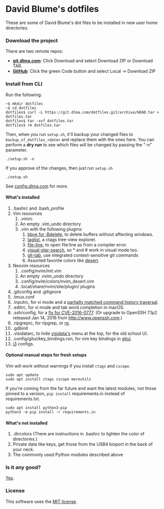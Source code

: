 # David Blume's dotfiles

These are some of David Blume's dot files to be installed in new user
home directories.

### Download the project

There are two remote repos:

- **[git.dlma.com](https://git.dlma.com/dotfiles.git)**: Click Download and
  select Download ZIP or Download TAR.
- **[GitHub](https://github.com/dblume/dotfiles)**: Click the green Code button
  and select Local -> Download ZIP

### Install from CLI

Run the following:

    ~$ mkdir dotfiles
    ~$ cd dotfiles
    dotfiles$ curl -L https://git.dlma.com/dotfiles.git/archive/HEAD.tar > dotfiles.tar
    dotfiles$ tar -xvf dotfiles.tar
    dotfiles$ rm dotfiles.tar

Then, when you run `setup.sh`, it'll backup your changed files to `backup_of_dotfiles_<date>`
and replace them with the ones here. You can perform a **dry run** to see which files will
be changed by passing the "-n" parameter.

    ./setup.sh -n

If you approve of the changes, then just run `setup.sh`

    ./setup.sh

See [config.dlma.com](http://config.dlma.com) for more.

#### What's installed

1. .bashrc and .bash\_profile
2. Vim resources
    1. .vimrc
    2. An empty .vim\_undo directory
    3. .vim with the following plugins:
        1. [bbye for :Bdelete](https://github.com/moll/vim-bbye), to delete buffers without affecting windows.
        2. [taglist](http://www.vim.org/scripts/script.php?script_id=273), a ctags tree-view explorer.
        3. [file-line](http://www.vim.org/scripts/script.php?script_id=2184), to open file:line as from a compiler error.
        4. [visual-star-search](http://got-ravings.blogspot.com/2008/07/vim-pr0n-visual-search-mappings.html), so * and # work in visual mode too.
        5. [git-tab](https://github.com/dblume/gittab), use integrated context-sensitive git commands
        6. Assorted favorite colors like [desert](https://github.com/dblume/desert.vim).
3. Neovim resources
    1. .config/nvim/init.vim
    2. An empty .nvim\_undo directory
    3. .config/nvim/colors/nvim\_desert.vim
    4. .local/share/nvim/site/plugin/ plugins
4. .gitconfig and .gitignore
5. .tmux.conf
6. .inputrc, for vi mode and a [partially matched command history traversal](http://askubuntu.com/questions/59846/bash-history-search-partial-up-arrow/59855#59855).
7. .editrc, for vi mode and tab word completion in macOS.
8. .ssh/config, for a [fix for CVE-2016-0777](https://news.ycombinator.com/item?id=10901588). (Or upgrade to OpenSSH 7.1p2 released Jan 14, 2016 from http://www.openssh.com.)
9. .ripgreprc, for ripgrep, or [rg](https://github.com/BurntSushi/ripgrep/).
10. .gdbinit
11. .visidatarc, to hide [visidata's](https://www.visidata.org/) menu at the top, for the old school UI.
12. .config/gitui/key\_bindings.ron, for vim key bindings in [gitui](https://github.com/extrawurst/gitui).
13. [i3](https://i3wm.org/) configs.

#### Optional manual steps for fresh setups

Vim will work without warnings if you install `ctags` and `cscope`.

    sudo apt update
    sudo apt install ctags cscope moreutils

If you're coming from the far future and want the latest modules, not those
pinned to a version, `pip install` requirements.in instead of requirements.txt.

    sudo apt install python3-pip
    python3 -m pip install -r requirements.in

#### What's not installed

1. .dircolors (There are instructions in .bashrc to lighten the color of directories.)
2. Private data like keys, get those from the USB4 bioport in the back of your neck.
3. The commonly used Python modules described above

### Is it any good?

[Yes](https://news.ycombinator.com/item?id=3067434).

### License

This software uses the [MIT license](https://git.dlma.com/dotfiles.git/blob/main/LICENSE.txt).


